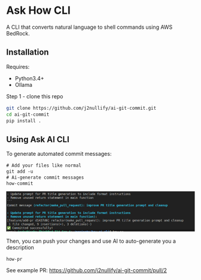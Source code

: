 # Ask How CLI

A CLI that converts natural language to shell commands using AWS BedRock.


## Installation 

Requires:
- Python3.4+
- Ollama

Step 1 - clone this repo
```bash
git clone https://github.com/j2nullify/ai-git-commit.git
cd ai-git-commit
pip install .
```

## Using Ask AI CLI

To generate automated commit messages: 
```
# Add your files like normal
git add -u
# Ai-generate commit messages
how-commit
```
![image](./images/image.png)


Then, you can push your changes and use AI to auto-generate you a description

```
how-pr
```

See example PR: https://github.com/j2nullify/ai-git-commit/pull/2

